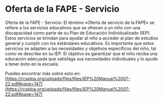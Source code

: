 # Oferta de la FAPE - Servicio
Oferta de la FAPE - Servicio: El término «Oferta de servicio de la FAPE» se refiere a los servicios educativos que se ofrecen a un niño con una discapacidad como parte de su Plan de Educación Individualizado (IEP). Estos servicios se brindan para ayudar al niño a acceder al plan de estudios general y cumplir con los estándares educativos. Es importante que estos servicios se adapten a las necesidades y objetivos específicos del niño, tal como se describe en su IEP. El objetivo es garantizar que el niño reciba una educación adecuada que satisfaga sus necesidades individuales y lo ayude a tener éxito en la escuela.

Puedes encontrar más sobre esto en: [https://rcselpa.org/uploads/files/files/IEP%20Manual%2007-22.pdf#page=147](https://rcselpa.org/uploads/files/files/IEP%20Manual%2007-22.pdf#page=147)
